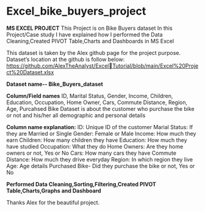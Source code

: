 # Excel_bike_buyers_project
**MS EXCEL PROJECT**
This Project is on Bike Buyers dataset
In this Project/Case study I have explained how I performed the 
Data Cleaning,Created PIVOT Table,Charts and Dashboards in MS Excel

This dataset is taken by the Alex github page for the project purpose.
Dataset’s location at the github is follow below:
https://github.com/AlexTheAnalyst/ExcelTutorial/blob/main/Excel%20Project%20Dataset.xlsx

**Dataset name-- Bike_Buyers_dataset**


**Column/Field names**
ID, Marital Status, Gender, Income, Children, Education, Occupation, Home 
Owner, Cars, Commute Distance, Region, Age, Purcahsed Bike
Dataset is about the customer who purchase the bike or not and his/her all 
demographic and personal details


**Column name explanation:**
ID: Unique ID of the customer
Marial Status: If they are Married or Single
Gender: Female or Male
Income: How much they earn
Children: How many children they have
Education: How much they have studied
Occupation: What they do
Home Owners: Are they home owners or not, Yes or No
Cars: How many cars they have
Commute Distance: How much they drive everyday
Region: In which region they live
Age: Age details
Purchased Bike- Did they purchase the bike or not, Yes or No

**Performed Data Cleaning,Sorting,Filtering,Created PIVOT Table,Charts,Graphs and Dashboard**

Thanks Alex for the beautiful project.
